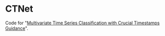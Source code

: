 # CTNet
Code for "[Multivariate Time Series Classification with Crucial Timestamps Guidance](https://www.sciencedirect.com/science/article/pii/S0957417424014581)".
